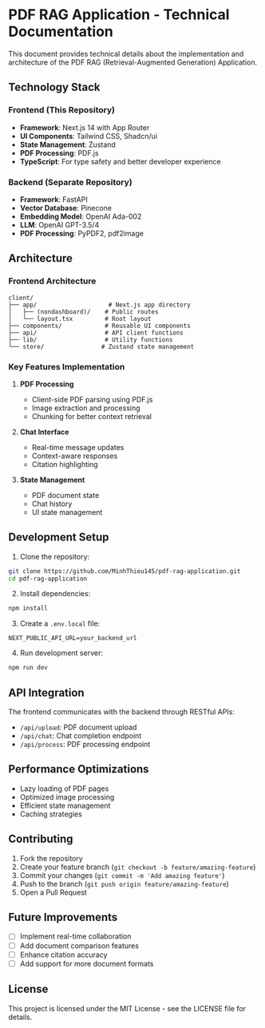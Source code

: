 # PDF RAG Application - Technical Documentation

This document provides technical details about the implementation and architecture of the PDF RAG (Retrieval-Augmented Generation) Application.

## Technology Stack

### Frontend (This Repository)
- **Framework**: Next.js 14 with App Router
- **UI Components**: Tailwind CSS, Shadcn/ui
- **State Management**: Zustand
- **PDF Processing**: PDF.js
- **TypeScript**: For type safety and better developer experience

### Backend (Separate Repository)
- **Framework**: FastAPI
- **Vector Database**: Pinecone
- **Embedding Model**: OpenAI Ada-002
- **LLM**: OpenAI GPT-3.5/4
- **PDF Processing**: PyPDF2, pdf2image

## Architecture

### Frontend Architecture
```
client/
├── app/                    # Next.js app directory
│   ├── (nondashboard)/    # Public routes
│   └── layout.tsx         # Root layout
├── components/            # Reusable UI components
├── api/                   # API client functions
├── lib/                   # Utility functions
└── store/                # Zustand state management
```

### Key Features Implementation

1. **PDF Processing**
   - Client-side PDF parsing using PDF.js
   - Image extraction and processing
   - Chunking for better context retrieval

2. **Chat Interface**
   - Real-time message updates
   - Context-aware responses
   - Citation highlighting

3. **State Management**
   - PDF document state
   - Chat history
   - UI state management

## Development Setup

1. Clone the repository:
```bash
git clone https://github.com/MinhThieu145/pdf-rag-application.git
cd pdf-rag-application
```

2. Install dependencies:
```bash
npm install
```

3. Create a `.env.local` file:
```env
NEXT_PUBLIC_API_URL=your_backend_url
```

4. Run development server:
```bash
npm run dev
```

## API Integration

The frontend communicates with the backend through RESTful APIs:

- `/api/upload`: PDF document upload
- `/api/chat`: Chat completion endpoint
- `/api/process`: PDF processing endpoint

## Performance Optimizations

- Lazy loading of PDF pages
- Optimized image processing
- Efficient state management
- Caching strategies

## Contributing

1. Fork the repository
2. Create your feature branch (`git checkout -b feature/amazing-feature`)
3. Commit your changes (`git commit -m 'Add amazing feature'`)
4. Push to the branch (`git push origin feature/amazing-feature`)
5. Open a Pull Request

## Future Improvements

- [ ] Implement real-time collaboration
- [ ] Add document comparison features
- [ ] Enhance citation accuracy
- [ ] Add support for more document formats

## License

This project is licensed under the MIT License - see the LICENSE file for details.
